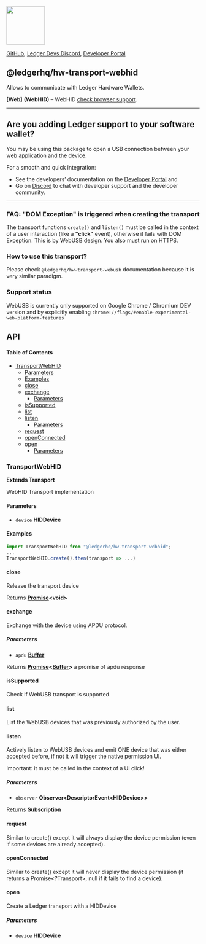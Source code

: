 <img src="https://user-images.githubusercontent.com/4631227/191834116-59cf590e-25cc-4956-ae5c-812ea464f324.png" height="100" />

[GitHub](https://github.com/LedgerHQ/ledger-live/),
[Ledger Devs Discord](https://developers.ledger.com/discord-pro),
[Developer Portal](https://developers.ledger.com/)

## @ledgerhq/hw-transport-webhid

Allows to communicate with Ledger Hardware Wallets.

**\[Web]** **(WebHID)** – WebHID [check browser support](https://caniuse.com/webhid).

***

## Are you adding Ledger support to your software wallet?

You may be using this package to open a USB connection between your web application and the device.

For a smooth and quick integration:

*   See the developers’ documentation on the [Developer Portal](https://developers.ledger.com/docs/transport/overview/) and
*   Go on [Discord](https://developers.ledger.com/discord-pro/) to chat with developer support and the developer community.

***

### FAQ: "DOM Exception" is triggered when creating the transport

The transport functions `create()` and `listen()` must be called in the context of a user interaction (like a **"click"** event), otherwise it fails with DOM Exception. This is by WebUSB design. You also must run on HTTPS.

### How to use this transport?

Please check `@ledgerhq/hw-transport-webusb` documentation because it is very similar paradigm.

### Support status

WebUSB is currently only supported on Google Chrome / Chromium DEV version and by explicitly enabling `chrome://flags/#enable-experimental-web-platform-features`

## API

<!-- Generated by documentation.js. Update this documentation by updating the source code. -->

#### Table of Contents

*   [TransportWebHID](#transportwebhid)
    *   [Parameters](#parameters)
    *   [Examples](#examples)
    *   [close](#close)
    *   [exchange](#exchange)
        *   [Parameters](#parameters-1)
    *   [isSupported](#issupported)
    *   [list](#list)
    *   [listen](#listen)
        *   [Parameters](#parameters-2)
    *   [request](#request)
    *   [openConnected](#openconnected)
    *   [open](#open)
        *   [Parameters](#parameters-3)

### TransportWebHID

**Extends Transport**

WebHID Transport implementation

#### Parameters

*   `device` **HIDDevice**&#x20;

#### Examples

```javascript
import TransportWebHID from "@ledgerhq/hw-transport-webhid";
...
TransportWebHID.create().then(transport => ...)
```

#### close

Release the transport device

Returns **[Promise](https://developer.mozilla.org/docs/Web/JavaScript/Reference/Global_Objects/Promise)\<void>**&#x20;

#### exchange

Exchange with the device using APDU protocol.

##### Parameters

*   `apdu` **[Buffer](https://nodejs.org/api/buffer.html)**&#x20;

Returns **[Promise](https://developer.mozilla.org/docs/Web/JavaScript/Reference/Global_Objects/Promise)<[Buffer](https://nodejs.org/api/buffer.html)>** a promise of apdu response

#### isSupported

Check if WebUSB transport is supported.

#### list

List the WebUSB devices that was previously authorized by the user.

#### listen

Actively listen to WebUSB devices and emit ONE device
that was either accepted before, if not it will trigger the native permission UI.

Important: it must be called in the context of a UI click!

##### Parameters

*   `observer` **Observer\<DescriptorEvent\<HIDDevice>>**&#x20;

Returns **Subscription**&#x20;

#### request

Similar to create() except it will always display the device permission (even if some devices are already accepted).

#### openConnected

Similar to create() except it will never display the device permission (it returns a Promise\<?Transport>, null if it fails to find a device).

#### open

Create a Ledger transport with a HIDDevice

##### Parameters

*   `device` **HIDDevice**&#x20;
